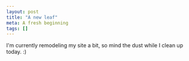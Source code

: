 ```yaml
---
layout: post
title: "A new leaf"
meta: A fresh beginning
tags: []
---
```


I'm currently remodeling my site a bit, so mind the dust while I clean up today. :)


